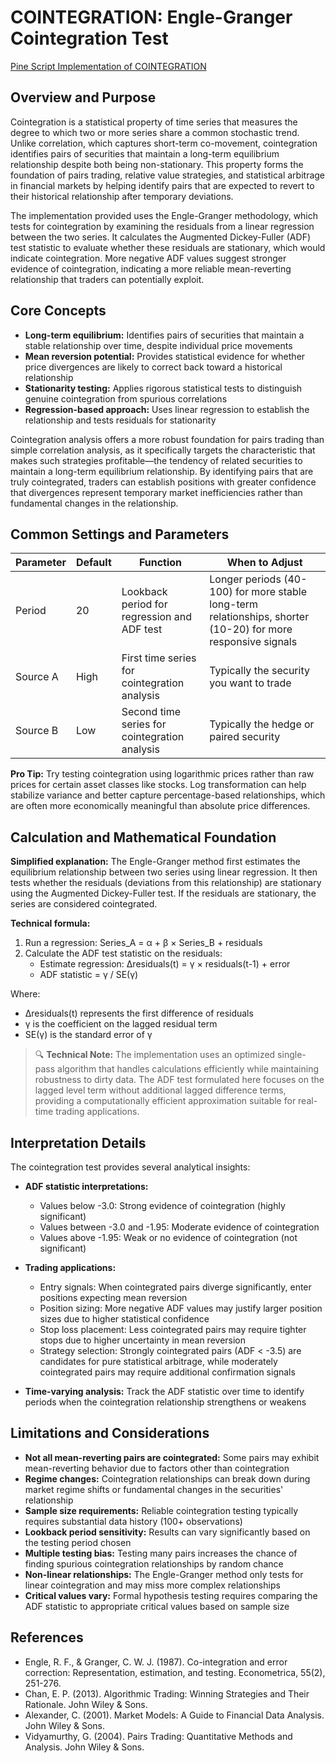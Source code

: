 # COINTEGRATION: Engle-Granger Cointegration Test

[Pine Script Implementation of COINTEGRATION](https://github.com/mihakralj/pinescript/blob/main/indicators/statistics/cointegration.pine)

## Overview and Purpose

Cointegration is a statistical property of time series that measures the degree to which two or more series share a common stochastic trend. Unlike correlation, which captures short-term co-movement, cointegration identifies pairs of securities that maintain a long-term equilibrium relationship despite both being non-stationary. This property forms the foundation of pairs trading, relative value strategies, and statistical arbitrage in financial markets by helping identify pairs that are expected to revert to their historical relationship after temporary deviations.

The implementation provided uses the Engle-Granger methodology, which tests for cointegration by examining the residuals from a linear regression between the two series. It calculates the Augmented Dickey-Fuller (ADF) test statistic to evaluate whether these residuals are stationary, which would indicate cointegration. More negative ADF values suggest stronger evidence of cointegration, indicating a more reliable mean-reverting relationship that traders can potentially exploit.

## Core Concepts

* **Long-term equilibrium:** Identifies pairs of securities that maintain a stable relationship over time, despite individual price movements
* **Mean reversion potential:** Provides statistical evidence for whether price divergences are likely to correct back toward a historical relationship
* **Stationarity testing:** Applies rigorous statistical tests to distinguish genuine cointegration from spurious correlations
* **Regression-based approach:** Uses linear regression to establish the relationship and tests residuals for stationarity

Cointegration analysis offers a more robust foundation for pairs trading than simple correlation analysis, as it specifically targets the characteristic that makes such strategies profitable—the tendency of related securities to maintain a long-term equilibrium relationship. By identifying pairs that are truly cointegrated, traders can establish positions with greater confidence that divergences represent temporary market inefficiencies rather than fundamental changes in the relationship.

## Common Settings and Parameters

| Parameter | Default | Function | When to Adjust |
|-----------|---------|----------|---------------|
| Period | 20 | Lookback period for regression and ADF test | Longer periods (40-100) for more stable long-term relationships, shorter (10-20) for more responsive signals |
| Source A | High | First time series for cointegration analysis | Typically the security you want to trade |
| Source B | Low | Second time series for cointegration analysis | Typically the hedge or paired security |

**Pro Tip:** Try testing cointegration using logarithmic prices rather than raw prices for certain asset classes like stocks. Log transformation can help stabilize variance and better capture percentage-based relationships, which are often more economically meaningful than absolute price differences.

## Calculation and Mathematical Foundation

**Simplified explanation:**
The Engle-Granger method first estimates the equilibrium relationship between two series using linear regression. It then tests whether the residuals (deviations from this relationship) are stationary using the Augmented Dickey-Fuller test. If the residuals are stationary, the series are considered cointegrated.

**Technical formula:**

1. Run a regression: Series_A = α + β × Series_B + residuals
2. Calculate the ADF test statistic on the residuals:
   - Estimate regression: Δresiduals(t) = γ × residuals(t-1) + error
   - ADF statistic = γ / SE(γ)

Where:
- Δresiduals(t) represents the first difference of residuals
- γ is the coefficient on the lagged residual term
- SE(γ) is the standard error of γ

> 🔍 **Technical Note:** The implementation uses an optimized single-pass algorithm that handles calculations efficiently while maintaining robustness to dirty data. The ADF test formulated here focuses on the lagged level term without additional lagged difference terms, providing a computationally efficient approximation suitable for real-time trading applications.

## Interpretation Details

The cointegration test provides several analytical insights:

* **ADF statistic interpretations:**
  * Values below -3.0: Strong evidence of cointegration (highly significant)
  * Values between -3.0 and -1.95: Moderate evidence of cointegration
  * Values above -1.95: Weak or no evidence of cointegration (not significant)

* **Trading applications:**
  * Entry signals: When cointegrated pairs diverge significantly, enter positions expecting mean reversion
  * Position sizing: More negative ADF values may justify larger position sizes due to higher statistical confidence
  * Stop loss placement: Less cointegrated pairs may require tighter stops due to higher uncertainty in mean reversion
  * Strategy selection: Strongly cointegrated pairs (ADF < -3.5) are candidates for pure statistical arbitrage, while moderately cointegrated pairs may require additional confirmation signals

* **Time-varying analysis:** Track the ADF statistic over time to identify periods when the cointegration relationship strengthens or weakens

## Limitations and Considerations

* **Not all mean-reverting pairs are cointegrated:** Some pairs may exhibit mean-reverting behavior due to factors other than cointegration
* **Regime changes:** Cointegration relationships can break down during market regime shifts or fundamental changes in the securities' relationship
* **Sample size requirements:** Reliable cointegration testing typically requires substantial data history (100+ observations)
* **Lookback period sensitivity:** Results can vary significantly based on the testing period chosen
* **Multiple testing bias:** Testing many pairs increases the chance of finding spurious cointegration relationships by random chance
* **Non-linear relationships:** The Engle-Granger method only tests for linear cointegration and may miss more complex relationships
* **Critical values vary:** Formal hypothesis testing requires comparing the ADF statistic to appropriate critical values based on sample size

## References

* Engle, R. F., & Granger, C. W. J. (1987). Co-integration and error correction: Representation, estimation, and testing. Econometrica, 55(2), 251-276.
* Chan, E. P. (2013). Algorithmic Trading: Winning Strategies and Their Rationale. John Wiley & Sons.
* Alexander, C. (2001). Market Models: A Guide to Financial Data Analysis. John Wiley & Sons.
* Vidyamurthy, G. (2004). Pairs Trading: Quantitative Methods and Analysis. John Wiley & Sons.
